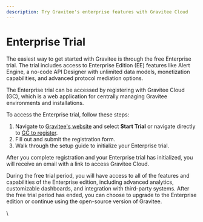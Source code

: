 ```yaml
---
description: Try Gravitee's enterprise features with Gravitee Cloud
---
```


# Enterprise Trial

The easiest way to get started with Gravitee is through the free Enterprise trial. The trial includes access to Enterprise Edition (EE) features like Alert Engine, a no-code API Designer with unlimited data models, monetization capabilities, and advanced protocol mediation options.&#x20;

The Enterprise trial can be accessed by registering with Gravitee Cloud (GC), which is a web application for centrally managing Gravitee environments and installations.

To access the Enterprise trial, follow these steps:

1. Navigate to [Gravitee's website](https://gravitee.io) and select **Start Trial** or navigate directly to [GC to register](https://auth.gravitee.cloud/cockpit-master/register?response\_type=code\&client\_id=fd45d898-e621-4b12-85d8-98e621ab1237\&state=bWQ2dWU3NGxFYWMwUUNNNC5DYTdYVXl-clYxMTFGN2g0U2c3RmFzekJRY2VW\&redirect\_uri=https%3A%2F%2Fcockpit.gravitee.io\&scope=openid+profile+email+offline\_access\&code\_challenge=rVUojdY7FLgteTUgg-c\_znihD1vTNWquNblh3I0w930\&code\_challenge\_method=S256\&nonce=bWQ2dWU3NGxFYWMwUUNNNC5DYTdYVXl-clYxMTFGN2g0U2c3RmFzekJRY2VW\&hubspotutk=a401cc1863281292853dd4f3e0a4bd9c).
2. Fill out and submit the registration form.
3. Walk through the setup guide to initialize your Enterprise trial.

After you complete registration and your Enterprise trial has initialized, you will receive an email with a link to access Gravitee Cloud.&#x20;

During the free trial period, you will have access to all of the features and capabilities of the Enterprise edition, including advanced analytics, customizable dashboards, and integration with third-party systems. After the free trial period has ended, you can choose to upgrade to the Enterprise edition or continue using the open-source version of Gravitee.

\
